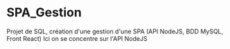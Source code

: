 # SPA_Gestion
Projet de SQL, création d'une gestion d'une SPA (API NodeJS, BDD MySQL, Front React)
Ici on se concentre sur l'API NodeJS
